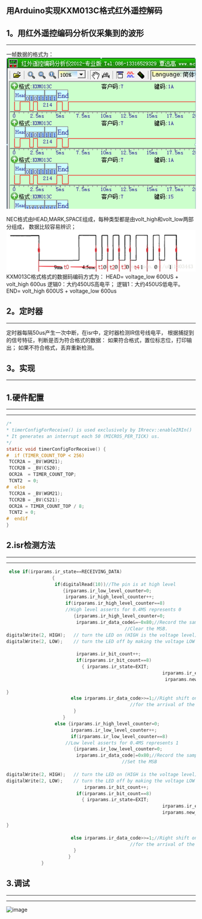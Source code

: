 用Arduino实现KXM013C格式红外遥控解码
--------------------------------
1。用红外遥控编码分析仪采集到的波形
-------------------------------
------------------------------
一帧数据的格式为：
![image](https://github.com/Shockwave202/WorkReport/blob/main/IMAGE10_21/Format.png)


NEC格式由HEAD,MARK,SPACE组成，每种类型都是由volt_high和volt_low两部分组成，
     数据比较容易辨识；
     ![image](https://github.com/Shockwave202/WorkReport/blob/main/IMAGE10_21/NEC_Format.png)
KXM013C格式格式的数据码编码方式为：
   HEAD= voltage_low 600US + volt_high 600us 
   逻辑0：大约450US高电平；
   逻辑1：大约450US低电平。
   END= volt_high  600US + voltage_low 600us

2。定时器
---------
---------
定时器每隔50us产生一次中断，在isr中，定时器检测IR信号线电平，
根据捕捉到的信号特征，判断是否为符合格式的数据：
如果符合格式，置位标志位，打印输出；
如果不符合格式，丢弃重新检测。

3。实现
-------
-------
   1.硬件配置
   ---
   ---
   ---
   ```c
  /*
 * timerConfigForReceive() is used exclusively by IRrecv::enableIRIn()
 * It generates an interrupt each 50 (MICROS_PER_TICK) us.
 */
static void timerConfigForReceive() {
#  if (TIMER_COUNT_TOP < 256)
    TCCR2A = _BV(WGM21);
    TCCR2B = _BV(CS20);
    OCR2A  = TIMER_COUNT_TOP;
    TCNT2  = 0;
#  else
    TCCR2A = _BV(WGM21);
    TCCR2B = _BV(CS21);
    OCR2A = TIMER_COUNT_TOP / 8;
    TCNT2 = 0;
#  endif
}
```
   2.isr检测方法
   ---
   ---
   ---
   ```c
   	else if(irparams.ir_state==RECEIVING_DATA)
					{
					 if(digitalRead(10))//The pin is at high level 
					    {irparams.ir_low_level_counter=0;
						 irparams.ir_high_level_counter++;						 
						 if(irparams.ir_high_level_counter==8)
						 //High level asserts for 0.4MS represents 0
							{irparams.ir_high_level_counter=0;
							 irparams.ir_data_code&=~0x80;//Record the sampling result, 
							                   //Clear the MSB.
   digitalWrite(2, HIGH);   // turn the LED on (HIGH is the voltage level)
   digitalWrite(2, LOW);    // turn the LED off by making the voltage LOW

							 irparams.ir_bit_count++;
							 if(irparams.ir_bit_count==8)					         
							   { irparams.ir_state=EXIT;
                                                             irparams.ir_end_flag=0;
                                                              irparams.new_arrival_flag=1;

}						
						   else irparams.ir_data_code>>=1;//Right shift one bit,prepare
						                         //for the arrival of the next bit
							}
						}
					 else {irparams.ir_high_level_counter=0;
					       irparams.ir_low_level_counter++;						   
					 	   if(irparams.ir_low_level_counter==8)
						 //Low level asserts for 0.4MS represents 1
							{irparams.ir_low_level_counter=0;
							 irparams.ir_data_code|=0x80;//Record the sampling result,
							                  //Set the MSB

digitalWrite(2, HIGH);   // turn the LED on (HIGH is the voltage level)
   digitalWrite(2, LOW);    // turn the LED off by making the voltage LOW
							    irparams.ir_bit_count++;
							 if(irparams.ir_bit_count==8)
							   { irparams.ir_state=EXIT;
                                                             irparams.ir_end_flag=0;
                                                             irparams.new_arrival_flag=1;

}

						   else irparams.ir_data_code>>=1;//Right shift one bit,prepare
						                         //for the arrival of the next bit
							}
					      }
				}
   ```
   3.调试
   ---
   ---
   ---
![image](https://github.com/Shockwave202/WorkReport/blob/main/IMAGE10_21/Debug_Waveform.png)






